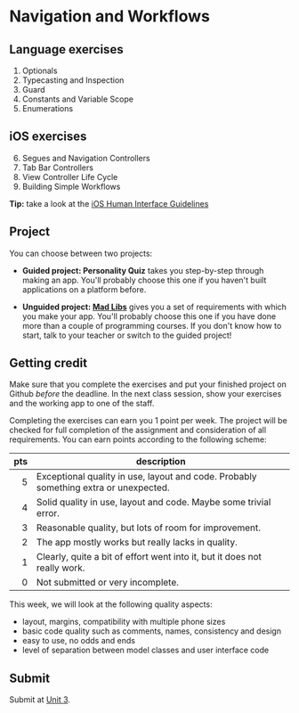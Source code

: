 # Navigation and Workflows

## Language exercises

1. Optionals
2. Typecasting and Inspection
3. Guard
4. Constants and Variable Scope
5. Enumerations

## iOS exercises

6. Segues and Navigation Controllers
7. Tab Bar Controllers
8. View Controller Life Cycle
9. Building Simple Workflows

**Tip:** take a look at the [iOS Human Interface Guidelines](https://developer.apple.com/ios/human-interface-guidelines/overview/design-principles/)


## Project

You can choose between two projects:

- **Guided project: Personality Quiz** takes you step-by-step through making an app. You'll probably choose this one if you haven't built applications on a platform before.

- **Unguided project: [Mad Libs](/projects/mad-libs)** gives you a set of requirements with which you make your app. You'll probably choose this one if you have done more than a couple of programming courses. If you don't know how to start, talk to your teacher or switch to the guided project!


## Getting credit

Make sure that you complete the exercises and put your finished project on Github *before* the deadline. In the next class session, show your exercises and the working app to one of the staff.

Completing the exercises can earn you 1 point per week. The project will be checked for full completion of the assignment and consideration of all requirements. You can earn points according to the following scheme:

| pts | description                                                                          |  
| --: | ------------------------------------------------------------------------------------ |  
|   5 | Exceptional quality in use, layout and code. Probably something extra or unexpected. |  
|   4 | Solid quality in use, layout and code. Maybe some trivial error.                     |  
|   3 | Reasonable quality, but lots of room for improvement.                                |  
|   2 | The app mostly works but really lacks in quality.                                    |  
|   1 | Clearly, quite a bit of effort went into it, but it does not really work.            |  
|   0 | Not submitted or very incomplete.                                                    |  

This week, we will look at the following quality aspects:

- layout, margins, compatibility with multiple phone sizes
- basic code quality such as comments, names, consistency and design
- easy to use, no odds and ends
- level of separation between model classes and user interface code


## Submit

Submit at [Unit 3](/submit/unit-3).
